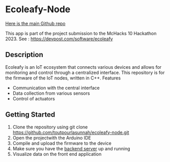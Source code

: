 # Ecoleafy-Node

[Here is the main Github repo](https://github.com/toutpourlasunnah/ecoleafy-hubserver)

This app is part of the project submission to the McHacks 10 Hackathon 2023. See : https://devpost.com/software/ecoleafy

## Description

Ecoleafy is an IoT ecosystem that connects various devices and allows for monitoring and control through a centralized interface. This repository is for the firmware of the IoT nodes, written in C++.
Features

- Communication with the central interface
- Data collection from various sensors
- Control of actuators

## Getting Started

1. Clone the repository using git clone https://github.com/toutpourlasunnah/ecoleafy-node.git
2. Open the projectwith the Arduino IDE
3. Compile and upload the firmware to the device 
4. Make sure you have the [backend server](https://github.com/toutpourlasunnah/ecoleafy-hubserver) up and running
5. Visualize data on the front end application 
